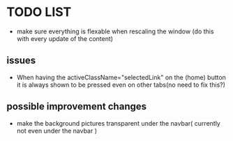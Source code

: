 # TODO LIST

- make sure everything is flexable when rescaling the window (do this with every update of the content)

## issues

- When having the activeClassName="selectedLink" on the (home) button it is always shown to be pressed even on other tabs(no need to fix this?)

## possible improvement changes

- make the background pictures transparent under the navbar( currently not even under the navbar )
